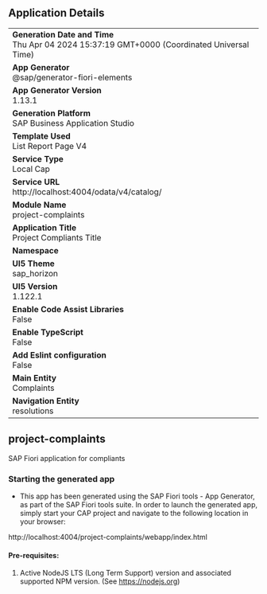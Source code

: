 ## Application Details
|               |
| ------------- |
|**Generation Date and Time**<br>Thu Apr 04 2024 15:37:19 GMT+0000 (Coordinated Universal Time)|
|**App Generator**<br>@sap/generator-fiori-elements|
|**App Generator Version**<br>1.13.1|
|**Generation Platform**<br>SAP Business Application Studio|
|**Template Used**<br>List Report Page V4|
|**Service Type**<br>Local Cap|
|**Service URL**<br>http://localhost:4004/odata/v4/catalog/
|**Module Name**<br>project-complaints|
|**Application Title**<br>Project Compliants Title|
|**Namespace**<br>|
|**UI5 Theme**<br>sap_horizon|
|**UI5 Version**<br>1.122.1|
|**Enable Code Assist Libraries**<br>False|
|**Enable TypeScript**<br>False|
|**Add Eslint configuration**<br>False|
|**Main Entity**<br>Complaints|
|**Navigation Entity**<br>resolutions|

## project-complaints

SAP Fiori application for compliants

### Starting the generated app

-   This app has been generated using the SAP Fiori tools - App Generator, as part of the SAP Fiori tools suite.  In order to launch the generated app, simply start your CAP project and navigate to the following location in your browser:

http://localhost:4004/project-complaints/webapp/index.html

#### Pre-requisites:

1. Active NodeJS LTS (Long Term Support) version and associated supported NPM version.  (See https://nodejs.org)



